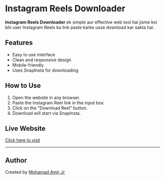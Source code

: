 # Instagram Reels Downloader

**Instagram Reels Downloader** ek simple aur effective web tool hai jisme koi bhi user Instagram Reels ka link paste karke usse download kar sakta hai.

## Features

- Easy to use interface
- Clean and responsive design
- Mobile-friendly
- Uses SnapInsta for downloading

## How to Use

1. Open the website in any browser.
2. Paste the Instagram Reel link in the input box.
3. Click on the "Download Reel" button.
4. Download will start via SnapInsta.

## Live Website

[Click here to visit](https://mdamir222.github.io/Xorgo/)

---

## Author

Created by [Mohamad Amir Jr](https://github.com/mdamir222)
